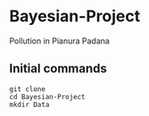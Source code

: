 # Bayesian-Project
Pollution in Pianura Padana

## Initial commands
```
git clone
cd Bayesian-Project
mkdir Data
```
